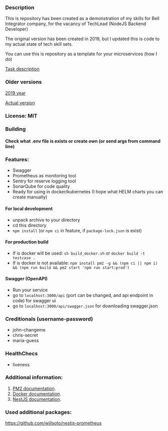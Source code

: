 
### Description

This is repository has been created as a demonstration of my skills for Bell Integrator company, for the vacancy of TechLead (NodeJS Backend Developer)

The original version has been created in 2019, but I updated this is code to my actual state of tech skill sets.

You can use this is repository as a template for your microservices (how I do)

[Task description](Task.md)

### Older versions
[2019 year](https://github.com/galek/nodejs_nestjs_testcase/tree/2019_archive)

[Actual version](https://github.com/galek/nodejs_nestjs_testcase/tree/master)

### License: MIT

### Building
#### Check what .env file is exists or create own (or send args from command line)

### Features:
- Swagger
- Prometheus as monitoring tool
- Sentry for reserve logging tool
- SonarQube for code quality
- Ready for using in docker/kubernetes (I hope what HELM charts you can create manually) 

#### For local development
- unpack archive to your directory
- cd this directory
- ```npm install``` (or ```npm ci``` in feature, if ```package-lock.json``` is exist)
#### For production build
- If is docker will be used: ```sh build_docker.sh``` or ```docker build -t testcase .```
- If is docker is not available: ```npm install pm2 -g && (npm ci || npm i) && (npm run build && pm2 start 'npm run start:prod')```

#### Swagger (OpenAPI)
- Run your service
- go to ``localhost:3000/api`` (port can be changed, and api endpoint in code) for swagger ui
- go to ``localhost:3000/api/swagger.json`` for downloading swagger.json

### Creditionals (username-password)
- john-changeme
- chris-secret
- maria-guess

### HealthChecs
- liveness

### Additional information:
1) [PM2 documentation](https://pm2.keymetrics.io/docs/usage/quick-start/).
2) [Docker documentation](https://docs.docker.com/).
3) [NestJS documentation](https://docs.nestjs.com/).
### Used additional packages:
https://github.com/willsoto/nestjs-prometheus
